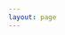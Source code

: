 ```yaml
---
layout: page
---
```


<script setup>
import { VPTeamPage, VPTeamPageTitle, VPTeamMembers } from 'vitepress/theme'
import { data as members } from '.vitepress/data/contributors.data.ts'
import { data as coreTeam } from '.vitepress/data/core.data.ts'
</script>

<VPTeamPage>
  <VPTeamPageTitle>
    <template #title>The Core Team</template>
    <template #lead>People you should really buy a coffee for.</template>
  </VPTeamPageTitle>
  <VPTeamMembers size="medium" :members="coreTeam" />
</VPTeamPage>

<VPTeamPage>
  <VPTeamPageTitle>
    <template #title>Our Contributors {{members.length}}</template>
    <template #lead>A big thank you to all the amazing people who have helped improve this project.</template>
  </VPTeamPageTitle>
  <VPTeamMembers size="small" :members="members" />
</VPTeamPage>
